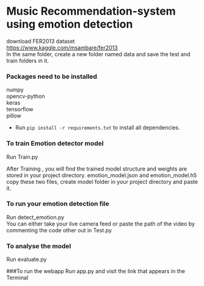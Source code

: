 # Music Recommendation-system using emotion detection
download FER2013 dataset
<br />https://www.kaggle.com/msambare/fer2013
<br />In the same folder, create a new folder named data and save the test and train folders in it.



### Packages need to be installed
numpy
<br />opencv-python
<br />keras
<br />tensorflow
<br />pillow
<br />


- Run <code>pip install -r requirements.txt</code> to install all dependencies.


### To train Emotion detector model
Run Train.py

After Training , you will find the trained model structure and weights are stored in your project directory. emotion_model.json and emotion_model.h5
<br />copy these two files, create model folder in your project directory and paste it.

### To run your emotion detection file
Run detect_emotion.py
<br />You can either take your live camera feed or paste the path of the video by commenting the code other out in Test.py 

### To analyse the model
Run evaluate.py

###To run the webapp
Run app.py and visit the link that appears in the Terminal
